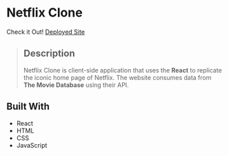 # Netflix Clone

Check it Out! [Deployed Site](https://netflix-clone-77171.web.app/)

> ## Description
>
> Netflix Clone is client-side application that uses the **React** to replicate the iconic home page of Netflix. The website consumes data from
> **The Movie Database** using their API.

## Built With

- React
- HTML
- CSS
- JavaScript
